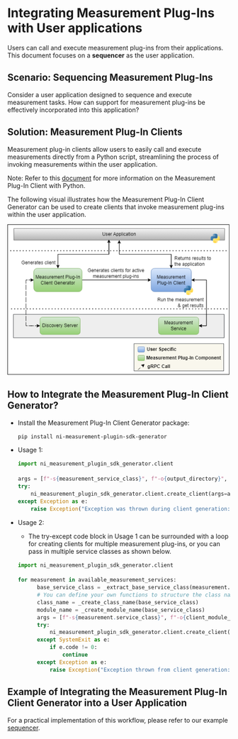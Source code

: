 # Integrating Measurement Plug-Ins with User applications

Users can call and execute measurement plug-ins from their applications. This document focuses on a **sequencer** as the user application.

## Scenario: Sequencing Measurement Plug-Ins

Consider a user application designed to sequence and execute measurement tasks. How can support for measurement plug-ins be effectively incorporated into this application?

## Solution: Measurement Plug-In Clients

Measurement plug-in clients allow users to easily call and execute measurements directly from a Python script, streamlining the process of invoking measurements within the user application.

Note: Refer to this [document](https://www.ni.com/docs/en-US/bundle/measurementplugins/page/meas-plugin-client-python.html) for more information on the Measurement Plug-In Client with Python.

The following visual illustrates how the Measurement Plug-In Client Generator can be used to create clients that invoke measurement plug-ins within the user application.

![measurement-plugin-client-workflow](./images/measurement-clients-workflow.png)

## How to Integrate the Measurement Plug-In Client Generator?

- Install the Measurement Plug-In Client Generator package:

  ```bash
  pip install ni-measurement-plugin-sdk-generator
  ```

- Usage 1:

    ```python
    import ni_measurement_plugin_sdk_generator.client
    
    args = [f"-s{measurement_service_class}", f"-o{output_directory}", f"-c{class_name}", f"-m{module_name}"]
    try:
        ni_measurement_plugin_sdk_generator.client.create_client(args=args)
    except Exception as e:
        raise Exception("Exception was thrown during client generation: ", e)
    ```

- Usage 2:
  - The try-except code block in Usage 1 can be surrounded with a loop for creating clients for multiple measurement plug-ins, or you can pass in multiple service classes as shown below.
  
  ```python
  import ni_measurement_plugin_sdk_generator.client

  for measurement in available_measurement_services:
        base_service_class = _extract_base_service_class(measurement.service_class)
        # You can define your own functions to structure the class name and module name
        class_name = _create_class_name(base_service_class)
        module_name = _create_module_name(base_service_class)
        args = [f"-s{measurement.service_class}", f"-o{client_module_directory}", f"-c{class_name}", f"-m{module_name}"]
        try:
            ni_measurement_plugin_sdk_generator.client.create_client(args=args)
        except SystemExit as e:
            if e.code != 0:
                continue
        except Exception as e:
            raise Exception("Exception thrown from client generation: ", e)
  ```

## Example of Integrating the Measurement Plug-In Client Generator into a User Application

For a practical implementation of this workflow, please refer to our example [sequencer](../README.md).
